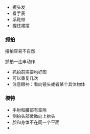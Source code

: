 - 撩头发
- 看手表
- 系鞋带
- 握住裙摆



### 抓拍

摆拍容易不自然

抓拍一连串动作

- 抓拍前需要构好图
- 可以重复几次
- 注意眼神：看向镜头或者某个具体物体



### 模特

- 手肘和腰部有空隙
- 侧拍头部微微向上抬头
- 脸和身体不在同一个平面
- 